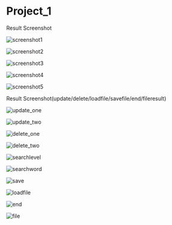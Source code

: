# Project_1
Result Screenshot

![screenshot1](https://user-images.githubusercontent.com/112672282/188872837-27fb2824-d7a1-42ad-a5d7-4abb317c2527.png)

![screenshot2](https://user-images.githubusercontent.com/112672282/188872848-5488f875-b68c-4d43-b478-a1ec2533a47a.png)

![screenshot3](https://user-images.githubusercontent.com/112672282/188872851-a132a8f1-2016-433e-ad88-8dfb434c729f.png)

![screenshot4](https://user-images.githubusercontent.com/112672282/188872853-63f5af4a-f266-4b7c-95b1-efce3c8f35ba.png)

![screenshot5](https://user-images.githubusercontent.com/112672282/188872858-0842df38-075d-4adf-b1bb-1078af0ffa80.png)

<p>Result Screenshot(update/delete/loadfile/savefile/end/fileresult)</p>

![update_one](https://user-images.githubusercontent.com/112672282/190207515-cb8a0231-f483-43a7-b3b8-80a0fcb11a77.png)

![update_two](https://user-images.githubusercontent.com/112672282/190207518-8cffeed1-9de5-4bdf-81ee-2ad5f5d4b0fc.png)

![delete_one](https://user-images.githubusercontent.com/112672282/190207562-7ec66509-e4ac-41c2-b5ce-308d3037165e.png)

![delete_two](https://user-images.githubusercontent.com/112672282/190207566-cfc30004-9aeb-4c0b-88fa-4cad4f29a64d.png)

![searchlevel](https://user-images.githubusercontent.com/112672282/190207585-65884ce8-8402-47d1-b85f-743b5ce82a0d.png)

![searchword](https://user-images.githubusercontent.com/112672282/190207588-09c57582-51d8-4352-96f2-30072aeed916.png)

![save](https://user-images.githubusercontent.com/112672282/190207582-40eecf2b-3f49-4661-b445-3051a1db83a6.png)

![loadfile](https://user-images.githubusercontent.com/112672282/190207580-6cbe199c-54e4-4785-a0fa-8932558948f4.png)

![end](https://user-images.githubusercontent.com/112672282/190207570-5ae2aac1-e1ab-4ee1-b00f-a8ffca534e24.png)

![file](https://user-images.githubusercontent.com/112672282/190207576-8559f56a-ab3f-4e9d-a0eb-65822e2a2861.png)
